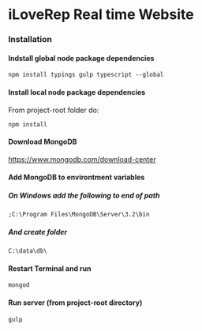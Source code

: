 # iLoveRep Real time Website

### Installation
#### Indstall global node package dependencies

    npm install typings gulp typescript --global

#### Install local node package dependencies
From project-root folder do:

    npm install

#### Download MongoDB
https://www.mongodb.com/download-center

#### Add MongoDB to environtment variables
##### On Windows add the following to end of path
    ;C:\Program Files\MongoDB\Server\3.2\bin

##### And create folder

    C:\data\db\

#### Restart Terminal and run
    mongod

#### Run server (from project-root directory)
    gulp
